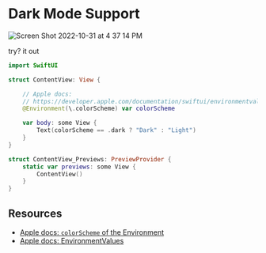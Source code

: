 # Dark Mode Support 

![Screen Shot 2022-10-31 at 4 37 14 PM](https://user-images.githubusercontent.com/1819208/199105765-a4702f12-85df-4f21-b446-a1972ce1cc47.png)


try? it out

```swift
import SwiftUI

struct ContentView: View {

    // Apple docs:
    // https://developer.apple.com/documentation/swiftui/environmentvalues/colorscheme
    @Environment(\.colorScheme) var colorScheme

    var body: some View {
        Text(colorScheme == .dark ? "Dark" : "Light")
    }
}

struct ContentView_Previews: PreviewProvider {
    static var previews: some View {
        ContentView()
    }
}
```

## Resources 

* [Apple docs: `colorScheme` of the Environment](https://developer.apple.com/documentation/swiftui/environmentvalues/colorscheme)
* [Apple docs: EnvironmentValues](https://developer.apple.com/documentation/swiftui/environmentvalues)
